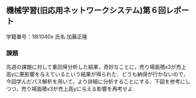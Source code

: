 ## 機械学習(旧応用ネットワークシステム)第６回レポート
学籍番号：18t1040x 氏名:加藤正隆  

### 課題  
先週の課題に対して重回帰分析した結果，奇妙なことに，売り場面積x3が売上高yに悪影響を与えているという結果が得られた．どうも納得が行かないので，今回学んだパス解析を用いて，より詳細に分析することにする．下図を参考にしつつ，売り場面積x3が売上高yに与える影響を再考せよ.  




